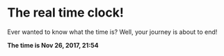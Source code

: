 # The real time clock!

Ever wanted to know what the time is? Well, your journey is about to end!

**The time is Nov 26, 2017, 21:54**